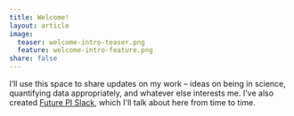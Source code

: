 ```yaml
---
title: Welcome!
layout: article
image:
  teaser: welcome-intro-teaser.png
  feature: welcome-intro-feature.png
share: false
---
```

I’ll use this space to share updates on my work – ideas on being in science, quantifying data appropriately, and whatever else interests me. I've also created [Future PI Slack](https://twitter.com/FuturePI_Slack), which I'll talk about here from time to time.
